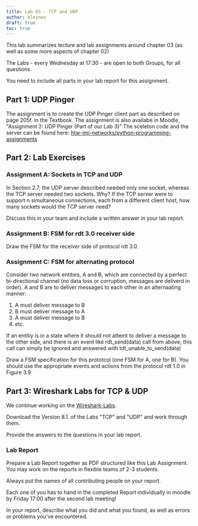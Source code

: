 ```yaml
---
title: Lab 03 - TCP and UDP
author: kleinen
draft: true
toc: true
---
```


This lab summarizes lecture and lab assignments around chapter 03 (as well as
some more aspects of chapter 02)

The Labs - every Wednesday at 17:30 - are open to both Groups, for all questions.

You need to include all parts in your lab report for this assignment.

## Part 1: UDP Pinger

The assignment is to create the UDP Pinger client part as described on page 205f.
in the Textbook. The assignment is also availabe in Moodle,
"Assignment 2: UDP Pinger (Part of our Lab 3)"
The sceleton code and the server can be found here:
[htw-imi-networks/python-programming-assignments](https://github.com/htw-imi-networks/python-programming-assignments)

## Part 2: Lab Exercises
<!-- Chapt. 02 R26 -->

### Assignment A: Sockets in TCP and UDP

In Section 2.7, the UDP server described needed only one socket,
whereas the TCP server needed two sockets. Why? If the TCP server were to
support n simultaneous connections, each from a different client host, how many
sockets would the TCP server need?

Discuss this in your team and include a written answer in your lab report.

### Assignment B: FSM for rdt 3.0 receiver side
<!-- Chapter 03 - P08 -->

Draw the FSM for the receiver side of protocol rdt 3.0.

### Assignment C: FSM for alternating protocol

<!-- Chapter 03 - P17 -->

Consider two network entities, A and B, which are connected by a perfect
bi-directional channel (no data loss or corruption, messages are deliverd in
order). A and B are to deliver messages to each other in an alternaating manner:

1. A must deliver message to B
2. B must deliver message to A
3. A must deliver message to B
4. etc.

If an entitiy is in a state where it should not attemt to deliver a message to
the other side, and there is an event like rdt_send(data) call from above, this
call can simply be ignored and answered with tdt_unable_to_send(data)

Draw a FSM specification for this prototcol (one FSM for A, one for B).
You should use the appropriate events and actions from the protocol rdt 1.0
in Figure 3.9

## Part 3: Wireshark Labs for TCP & UDP

We continue working on the
[Wireshark-Labs](https://gaia.cs.umass.edu/kurose_ross/wireshark.php).

Download the Version 8.1. of the Labs "TCP" and "UDP" and work through them.

Provide the answers to the questions in your lab report.



### Lab Report

Prepare a Lab Report together as PDF structured like this Lab Assignment.
You may work on the reports in flexible teams of 2-3 students.

Always put the names of all contributing people on your report.

Each one of you has to hand in the completed Report individually in moodle
by Friday 17:00 after the second lab meeting!

In your report, describe what you did and what you found,
 as well as errors or problems you've encountered.
